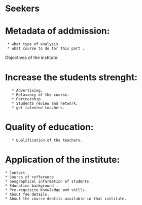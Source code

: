 # Seekers
# Metadata of addmission:
     * what type of analysis.
     * what course to do for this part .
Objectives of the institute:
 # Increase the students strenght:
       * Advertising.   
       * Relavancy of the course.
       * Partnership.
       * Students review and network.
       * get talented teachers.
  # Quality of education:
       * Qualification of the teachers.
# Application of the institute:
    * Contact.
    * Source of refference .
    * Geographical information of students.
    * Education background .
    * Pre-requisite Knowledge and skills.
    * About fee details.
    * About the course deatils available in that institute.
